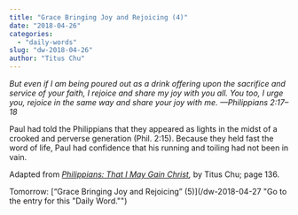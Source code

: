 ```yaml
---
title: "Grace Bringing Joy and Rejoicing (4)"
date: "2018-04-26"
categories: 
  - "daily-words"
slug: "dw-2018-04-26"
author: "Titus Chu"
---
```


_But even if I am being poured out as a drink offering upon the sacrifice and service of your faith, I rejoice and share my joy with you all. You too, I urge you, rejoice in the same way and share your joy with me._ _—Philippians 2:17–18_

Paul had told the Philippians that they appeared as lights in the midst of a crooked and perverse generation (Phil. 2:15). Because they held fast the word of life, Paul had confidence that his running and toiling had not been in vain.

Adapted from _[Philippians: That I May Gain Christ](/book-philippians/ "Go to the listing for this book."),_ by Titus Chu; page 136.

Tomorrow: [“Grace Bringing Joy and Rejoicing” (5)](/dw-2018-04-27 "Go to the entry for this "Daily Word."")
